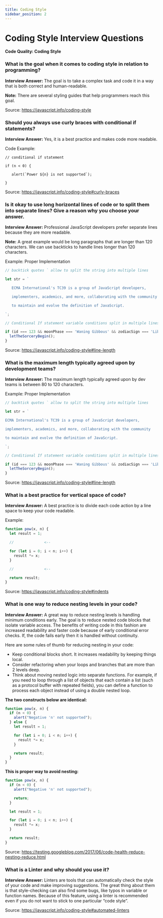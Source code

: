 ```yaml
---
title: Coding Style
sidebar_position: 2
---
```


# Coding Style Interview Questions

**Code Quality: Coding Style**

<head>
  <title>Coding Style - JavaScript Interview Questions & Answers</title>
  <meta charSet="utf-8" />
</head>

### What is the goal when it comes to coding style in relation to programming?

**Interview Answer:** The goal is to take a complex task and code it in a way that is both correct and human-readable.

**Note:** There are several styling guides that help programmers reach this goal.

Source: <https://javascript.info/coding-style>

### Should you always use curly braces with conditional if statements?

**Interview Answer:** Yes, it is a best practice and makes code more readable.

Code Example:

```JS
// conditional if statement

if (n < 0) {

   alert(`Power ${n} is not supported`);

}
```

Source: <https://javascript.info/coding-style#curly-braces>

### Is it okay to use long horizontal lines of code or to split them into separate lines? Give a reason why you choose your answer.

**Interview Answer:** Professional JavaScript developers prefer separate lines because they are more readable.

**Note:** A great example would be long paragraphs that are longer than 120 characters. We can use backticks to handle lines longer than 120 characters.

Example: Proper Implementation

```js
// backtick quotes ` allow to split the string into multiple lines

let str = `

   ECMA International's TC39 is a group of JavaScript developers,

   implementers, academics, and more, collaborating with the community

   to maintain and evolve the definition of JavaScript.

`;

// Conditional If statement variable conditions split in multiple lines

if (id === 123 && moonPhase === 'Waning Gibbous' && zodiacSign === 'Libra') {
  letTheSorceryBegin();
}
```

Source: <https://javascript.info/coding-style#line-length>

### What is the maximum length typically agreed upon by development teams?

**Interview Answer:** The maximum length typically agreed upon by dev teams is between 80 to 120 characters.

Example: Proper Implementation

```js
// backtick quotes ` allow to split the string into multiple lines

let str = `

ECMA International's TC39 is a group of JavaScript developers,

implementers, academics, and more, collaborating with the community

to maintain and evolve the definition of JavaScript.

`;

// Conditional If statement variable conditions split in multiple lines

if (id === 123 && moonPhase === 'Waning Gibbous' && zodiacSign === 'Libra') {
  letTheSorceryBegin();
}
```

Source: <https://javascript.info/coding-style#line-length>

### What is a best practice for vertical space of code?

**Interview Answer:** A best practice is to divide each code action by a line space to keep your code readable.

Example:

```js
function pow(x, n) {
  let result = 1;

  //              <--

  for (let i = 0; i < n; i++) {
    result *= x;
  }

  //              <--

  return result;
}
```

Source: <https://javascript.info/coding-style#indents>

### What is one way to reduce nesting levels in your code?

**Interview Answer:** A great way to reduce nesting levels is handling minimum conditions early. The goal is to reduce nested code blocks that isolate variable access. The benefits of writing code in this fashion are increased readability and faster code because of early conditional error checks. If, the code fails early then it is handled without continuity.

Here are some rules of thumb for reducing nesting in your code:

- Keep conditional blocks short. It increases readability by keeping things local.
- Consider refactoring when your loops and branches that are more than 2 levels deep.
- Think about moving nested logic into separate functions. For example, if you need to loop through a list of objects that each contain a list (such as a protocol buffer with repeated fields), you can define a function to process each object instead of using a double nested loop.

**The two constructs below are identical:**

```js
function pow(x, n) {
  if (n < 0) {
    alert("Negative 'n' not supported");
  } else {
    let result = 1;

    for (let i = 0; i < n; i++) {
      result *= x;
    }

    return result;
  }
}
```

**This is proper way to avoid nesting:**

```js
function pow(x, n) {
  if (n < 0) {
    alert("Negative 'n' not supported");

    return;
  }

  let result = 1;

  for (let i = 0; i < n; i++) {
    result *= x;
  }

  return result;
}
```

Source: <https://testing.googleblog.com/2017/06/code-health-reduce-nesting-reduce.html>

### What is a Linter and why should you use it?

**Interview Answer:** Linters are tools that can automatically check the style of your code and make improving suggestions. The great thing about them is that style-checking can also find some bugs, like typos in variable or function names. Because of this feature, using a linter is recommended even if you do not want to stick to one particular “code style”.

Source: <https://javascript.info/coding-style#automated-linters>
